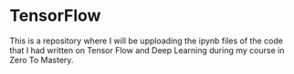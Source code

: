 # TensorFlow

This is a repository where I will be upploading the ipynb files of the code that I had written on Tensor Flow and Deep Learning during my course in Zero To Mastery.
